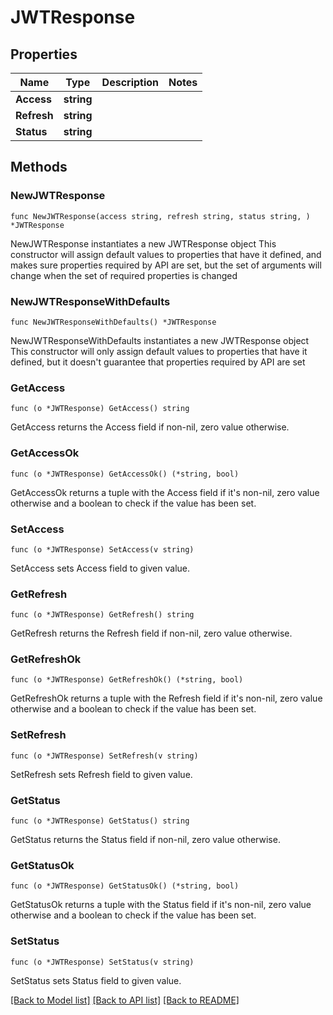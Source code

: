 # JWTResponse

## Properties

Name | Type | Description | Notes
------------ | ------------- | ------------- | -------------
**Access** | **string** |  | 
**Refresh** | **string** |  | 
**Status** | **string** |  | 

## Methods

### NewJWTResponse

`func NewJWTResponse(access string, refresh string, status string, ) *JWTResponse`

NewJWTResponse instantiates a new JWTResponse object
This constructor will assign default values to properties that have it defined,
and makes sure properties required by API are set, but the set of arguments
will change when the set of required properties is changed

### NewJWTResponseWithDefaults

`func NewJWTResponseWithDefaults() *JWTResponse`

NewJWTResponseWithDefaults instantiates a new JWTResponse object
This constructor will only assign default values to properties that have it defined,
but it doesn't guarantee that properties required by API are set

### GetAccess

`func (o *JWTResponse) GetAccess() string`

GetAccess returns the Access field if non-nil, zero value otherwise.

### GetAccessOk

`func (o *JWTResponse) GetAccessOk() (*string, bool)`

GetAccessOk returns a tuple with the Access field if it's non-nil, zero value otherwise
and a boolean to check if the value has been set.

### SetAccess

`func (o *JWTResponse) SetAccess(v string)`

SetAccess sets Access field to given value.


### GetRefresh

`func (o *JWTResponse) GetRefresh() string`

GetRefresh returns the Refresh field if non-nil, zero value otherwise.

### GetRefreshOk

`func (o *JWTResponse) GetRefreshOk() (*string, bool)`

GetRefreshOk returns a tuple with the Refresh field if it's non-nil, zero value otherwise
and a boolean to check if the value has been set.

### SetRefresh

`func (o *JWTResponse) SetRefresh(v string)`

SetRefresh sets Refresh field to given value.


### GetStatus

`func (o *JWTResponse) GetStatus() string`

GetStatus returns the Status field if non-nil, zero value otherwise.

### GetStatusOk

`func (o *JWTResponse) GetStatusOk() (*string, bool)`

GetStatusOk returns a tuple with the Status field if it's non-nil, zero value otherwise
and a boolean to check if the value has been set.

### SetStatus

`func (o *JWTResponse) SetStatus(v string)`

SetStatus sets Status field to given value.



[[Back to Model list]](../README.md#documentation-for-models) [[Back to API list]](../README.md#documentation-for-api-endpoints) [[Back to README]](../README.md)



